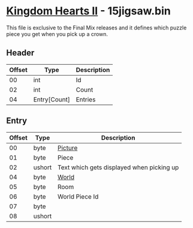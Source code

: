 # [Kingdom Hearts II](../../index) - 15jigsaw.bin

This file is exclusive to the Final Mix releases and it defines which puzzle piece you get when you pick up a crown.

## Header

| Offset | Type   | Description |
|--------|--------|-------------|
| 00     | int    | Id
| 02     | int    | Count
| 04     | Entry[Count]  | Entries

## Entry

| Offset | Type   | Description |
|--------|--------|-------------|
| 00     | byte   | [Picture](jiminy#puzz)
| 01     | byte   | Piece
| 02     | ushort | Text which gets displayed when picking up
| 04     | byte   | [World](../../worlds)
| 05     | byte   | Room
| 06     | byte   | World Piece Id 
| 07     | byte   | 
| 08     | ushort | 